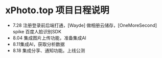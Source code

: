 # xPhoto.top 项目日程说明

* 7.28 注册登录前后端打通，[Wayde] 做相册云储存，[OneMoreSecond] spike 百度人脸识别SDK
* 8.04 集成图片上传功能，准备集成AI
* 8.11集成AI，获取分析数据
* 8.18 集成分享、通知功能。上线公测